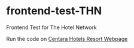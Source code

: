 # frontend-test-THN
Frontend Test for The Hotel Network

Run the code on <a href="https://www.centarahotelsresorts.com/centaragrand/cpbr" target="_blank">Centara Hotels Resort Webpage</a>

